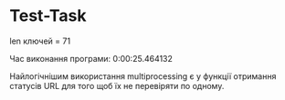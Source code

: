 # Test-Task
len ключей = 71

Час виконання програми: 0:00:25.464132

Найлогічнішим використання multiprocessing є у функції отримання статусів URL для того щоб їх не перевіряти по одному.
